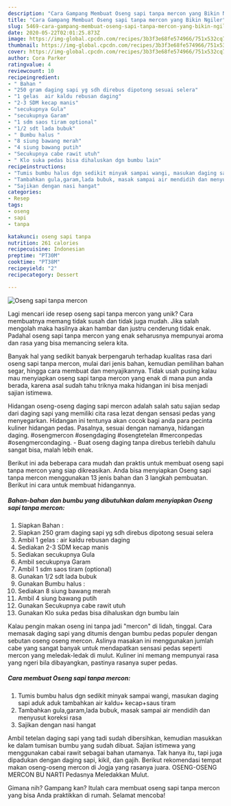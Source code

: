 ```yaml
---
description: "Cara Gampang Membuat Oseng sapi tanpa mercon yang Bikin Ngiler"
title: "Cara Gampang Membuat Oseng sapi tanpa mercon yang Bikin Ngiler"
slug: 5469-cara-gampang-membuat-oseng-sapi-tanpa-mercon-yang-bikin-ngiler
date: 2020-05-22T02:01:25.873Z
image: https://img-global.cpcdn.com/recipes/3b3f3e68fe574966/751x532cq70/oseng-sapi-tanpa-mercon-foto-resep-utama.jpg
thumbnail: https://img-global.cpcdn.com/recipes/3b3f3e68fe574966/751x532cq70/oseng-sapi-tanpa-mercon-foto-resep-utama.jpg
cover: https://img-global.cpcdn.com/recipes/3b3f3e68fe574966/751x532cq70/oseng-sapi-tanpa-mercon-foto-resep-utama.jpg
author: Cora Parker
ratingvalue: 4
reviewcount: 10
recipeingredient:
- " Bahan "
- "250 gram daging sapi yg sdh direbus dipotong sesuai selera"
- "1 gelas  air kaldu rebusan daging"
- "2-3 SDM kecap manis"
- "secukupnya Gula"
- "secukupnya Garam"
- "1 sdm saos tiram optional"
- "1/2 sdt lada bubuk"
- " Bumbu halus "
- "8 siung bawang merah"
- "4 siung bawang putih"
- "Secukupnya cabe rawit utuh"
- " Klo suka pedas bisa dihaluskan dgn bumbu lain"
recipeinstructions:
- "Tumis bumbu halus dgn sedikit minyak sampai wangi, masukan daging sapi aduk aduk tambahkan air kaldu+ kecap+saus tiram"
- "Tambahkan gula,garam,lada bubuk, masak sampai air mendidih dan menyusut koreksi rasa"
- "Sajikan dengan nasi hangat"
categories:
- Resep
tags:
- oseng
- sapi
- tanpa

katakunci: oseng sapi tanpa 
nutrition: 261 calories
recipecuisine: Indonesian
preptime: "PT30M"
cooktime: "PT38M"
recipeyield: "2"
recipecategory: Dessert

---
```



![Oseng sapi tanpa mercon](https://img-global.cpcdn.com/recipes/3b3f3e68fe574966/751x532cq70/oseng-sapi-tanpa-mercon-foto-resep-utama.jpg)

Lagi mencari ide resep oseng sapi tanpa mercon yang unik? Cara membuatnya memang tidak susah dan tidak juga mudah. Jika salah mengolah maka hasilnya akan hambar dan justru cenderung tidak enak. Padahal oseng sapi tanpa mercon yang enak seharusnya mempunyai aroma dan rasa yang bisa memancing selera kita.

Banyak hal yang sedikit banyak berpengaruh terhadap kualitas rasa dari oseng sapi tanpa mercon, mulai dari jenis bahan, kemudian pemilihan bahan segar, hingga cara membuat dan menyajikannya. Tidak usah pusing kalau mau menyiapkan oseng sapi tanpa mercon yang enak di mana pun anda berada, karena asal sudah tahu triknya maka hidangan ini bisa menjadi sajian istimewa.

Hidangan oseng-oseng daging sapi mercon adalah salah satu sajian sedap dari daging sapi yang memiliki cita rasa lezat dengan sensasi pedas yang menyegarkan. Hidangan ini tentunya akan cocok bagi anda para pecinta kuliner hidangan pedas. Pasalnya, sesuai dengan namanya, hidangan daging. #osengmercon #osengdaging #osengtetelan #merconpedas #osengmercondaging. - Buat oseng daging tanpa direbus terlebih dahulu sangat bisa, malah lebih enak.


Berikut ini ada beberapa cara mudah dan praktis untuk membuat oseng sapi tanpa mercon yang siap dikreasikan. Anda bisa menyiapkan Oseng sapi tanpa mercon menggunakan 13 jenis bahan dan 3 langkah pembuatan. Berikut ini cara untuk membuat hidangannya.

<!--inarticleads1-->

##### Bahan-bahan dan bumbu yang dibutuhkan dalam menyiapkan Oseng sapi tanpa mercon:

1. Siapkan  Bahan :
1. Siapkan 250 gram daging sapi yg sdh direbus dipotong sesuai selera
1. Ambil 1 gelas : air kaldu rebusan daging
1. Sediakan 2-3 SDM kecap manis
1. Sediakan secukupnya Gula
1. Ambil secukupnya Garam
1. Ambil 1 sdm saos tiram (optional)
1. Gunakan 1/2 sdt lada bubuk
1. Gunakan  Bumbu halus :
1. Sediakan 8 siung bawang merah
1. Ambil 4 siung bawang putih
1. Gunakan Secukupnya cabe rawit utuh
1. Gunakan  Klo suka pedas bisa dihaluskan dgn bumbu lain


Kalau pengin makan oseng ini tanpa jadi &#34;mercon&#34; di lidah, tinggal. Cara memasak daging sapi yang ditumis dengan bumbu pedas populer dengan sebutan oseng oseng mercon. Aslinya masakan ini menggunakan jumlah cabe yang sangat banyak untuk mendapatkan sensasi pedas seperti mercon yang meledak-ledak di mulut. Kuliner ini memang mempunyai rasa yang ngeri bila dibayangkan, pastinya rasanya super pedas. 

<!--inarticleads2-->

##### Cara membuat Oseng sapi tanpa mercon:

1. Tumis bumbu halus dgn sedikit minyak sampai wangi, masukan daging sapi aduk aduk tambahkan air kaldu+ kecap+saus tiram
1. Tambahkan gula,garam,lada bubuk, masak sampai air mendidih dan menyusut koreksi rasa
1. Sajikan dengan nasi hangat


Ambil tetelan daging sapi yang tadi sudah dibersihkan, kemudian masukkan ke dalam tumisan bumbu yang sudah dibuat. Sajian istimewa yang menggunakan cabai rawit sebagai bahan utamanya. Tak hanya itu, tapi juga dipadukan dengan daging sapi, kikil, dan gajih. Berikut rekomendasi tempat makan oseng-oseng mercon di Jogja yang rasanya juara. OSENG-OSENG MERCON BU NARTI Pedasnya Meledakkan Mulut. 

Gimana nih? Gampang kan? Itulah cara membuat oseng sapi tanpa mercon yang bisa Anda praktikkan di rumah. Selamat mencoba!
